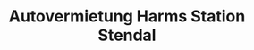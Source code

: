 ---
title: "Autovermietung Harms Station Stendal"
url: /stendal/autovermietung-harms-station-stendal/
shop: Mieten
---
